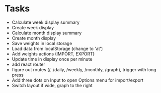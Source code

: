 # Tasks
- Calculate week display summary
- Create week display
- Calculate month display summary
- Create month display
- Save weights in local storage
- Load data from localStorage (change to 'at')
- Add weights actions (IMPORT, EXPORT)
- Update time in display once per minute
- add react router
- figure out routes (/, /daily, /weekly, /monthly, /graph), trigger with long press
- Add three dots on Input to open Options menu for import/export
- Switch layout if wide, graph to the right
